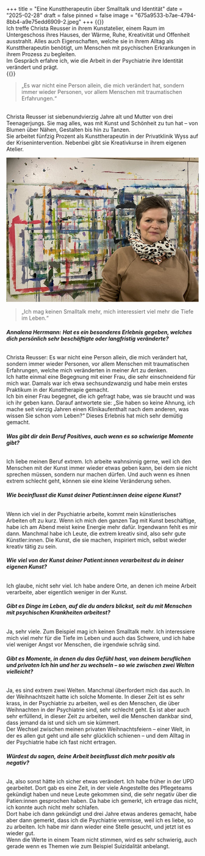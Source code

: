 +++
title = "Eine Kunsttherapeutin über Smalltalk und Identität"
date = "2025-02-28"
draft = false
pinned = false
image = "675a9533-b7ae-4794-8bb4-a9e75edd6909-2.jpeg"
+++
{{<lead>}}\
Ich treffe Christa Reusser in ihrem Kunstatelier, einem Raum im Untergeschoss ihres Hauses, der Wärme, Ruhe, Kreativität und Offenheit ausstrahlt. Alles auch Eigenschaften, welche sie in ihrem Alltag als Kunsttherapeutin benötigt, um Menschen mit psychischen Erkrankungen in ihrem Prozess zu begleiten.\
Im Gespräch erfahre ich, wie die Arbeit in der Psychiatrie ihre Identität verändert und prägt.\
{{<lead>}}

> „Es war nicht eine Person allein, die mich verändert hat, sondern immer wieder Personen, vor allem Menschen mit traumatischen Erfahrungen.“

\
Christa Reusser ist siebenundvierzig Jahre alt und Mutter von drei Teenagerjungs. Sie mag alles, was mit Kunst und Schönheit zu tun hat – von Blumen über Nähen, Gestalten bis hin zu Tanzen.\
Sie arbeitet fünfzig Prozent als Kunsttherapeutin in der Privatklinik Wyss auf der Krisenintervention. Nebenbei gibt sie Kreativkurse in ihrem eigenen Atelier.

![Christa Reusser (47), Kunsttherapeutin, in ihrem Atelier](675a9533-b7ae-4794-8bb4-a9e75edd6909-2.jpeg)

> „Ich mag keinen Smalltalk mehr, mich interessiert viel mehr die Tiefe im Leben.“

###### **Annalena Herrmann:** **Hat es ein besonderes Erlebnis gegeben, welches dich persönlich sehr beschäftigte oder langfristig veränderte?**

Christa Reusser: Es war nicht eine Person allein, die mich verändert hat, sondern immer wieder Personen, vor allem Menschen mit traumatischen Erfahrungen, welche mich veränderten in meiner Art zu denken.\
Ich hatte einmal eine Begegnung mit einer Frau, die sehr einschneidend für mich war. Damals war ich etwa sechsundzwanzig und habe mein erstes Praktikum in der Kunsttherapie gemacht.\
Ich bin einer Frau begegnet, die ich gefragt habe, was sie braucht und was ich ihr geben kann. Darauf antwortete sie: „Sie haben so keine Ahnung, ich mache seit vierzig Jahren einen Klinikaufenthalt nach dem anderen, was wissen Sie schon vom Leben?“ Dieses Erlebnis hat mich sehr demütig gemacht.

###### **Was gibt dir dein Beruf Positives, auch wenn es so schwierige Momente gibt?**

Ich liebe meinen Beruf extrem. Ich arbeite wahnsinnig gerne, weil ich den Menschen mit der Kunst immer wieder etwas geben kann, bei dem sie nicht sprechen müssen, sondern nur machen dürfen. Und auch wenn es ihnen extrem schlecht geht, können sie eine kleine Veränderung sehen.

###### **Wie beeinflusst die Kunst deiner Patient:innen deine eigene Kunst?**

Wenn ich viel in der Psychiatrie arbeite, kommt mein künstlerisches Arbeiten oft zu kurz. Wenn ich mich den ganzen Tag mit Kunst beschäftige, habe ich am Abend meist keine Energie mehr dafür. Irgendwann fehlt es mir dann. Manchmal habe ich Leute, die extrem kreativ sind, also sehr gute Künstler:innen. Die Kunst, die sie machen, inspiriert mich, selbst wieder kreativ tätig zu sein.

###### **Wie viel von der Kunst deiner Patient:innen verarbeitest du in deiner eigenen Kunst?**

Ich glaube, nicht sehr viel. Ich habe andere Orte, an denen ich meine Arbeit verarbeite, aber eigentlich weniger in der Kunst.

###### **Gibt es Dinge im Leben, auf die du anders blickst, seit du mit Menschen mit psychischen Krankheiten arbeitest?**

Ja, sehr viele. Zum Beispiel mag ich keinen Smalltalk mehr. Ich interessiere mich viel mehr für die Tiefe im Leben und auch das Schwere, und ich habe viel weniger Angst vor Menschen, die irgendwie schräg sind.

###### **Gibt es Momente, in denen du das Gefühl hast, von deinem beruflichen und privaten Ich hin und her zu wechseln – so wie zwischen zwei Welten vielleicht?**

Ja, es sind extrem zwei Welten. Manchmal überfordert mich das auch. In der Weihnachtszeit hatte ich solche Momente. In dieser Zeit ist es sehr krass, in der Psychiatrie zu arbeiten, weil es den Menschen, die über Weihnachten in der Psychiatrie sind, sehr schlecht geht. Es ist aber auch sehr erfüllend, in dieser Zeit zu arbeiten, weil die Menschen dankbar sind, dass jemand da ist und sich um sie kümmert.\
Der Wechsel zwischen meinen privaten Weihnachtsfeiern – einer Welt, in der es allen gut geht und alle sehr glücklich schienen – und dem Alltag in der Psychiatrie habe ich fast nicht ertragen.

###### **Würdest du sagen, deine Arbeit beeinflusst dich mehr positiv als negativ?**

Ja, also sonst hätte ich sicher etwas verändert. Ich habe früher in der UPD gearbeitet. Dort gab es eine Zeit, in der viele Angestellte des Pflegeteams gekündigt haben und neue Leute gekommen sind, die sehr negativ über die Patien:innen gesprochen haben. Da habe ich gemerkt, ich ertrage das nicht, ich konnte auch nicht mehr schlafen.\
Dort habe ich dann gekündigt und drei Jahre etwas anderes gemacht, habe aber dann gemerkt, dass ich die Psychiatrie vermisse, weil ich es liebe, so zu arbeiten. Ich habe mir dann wieder eine Stelle gesucht, und jetzt ist es wieder gut.\
Wenn die Werte in einem Team nicht stimmen, wird es sehr schwierig, auch gerade wenn es Themen wie zum Beispiel Suizidalität anbelangt.